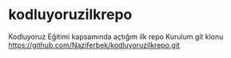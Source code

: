 # kodluyoruzilkrepo
Kodluyoruz Eğitimi kapsamında açtığım ilk repo
Kurulum
git klonu https://github.com/Naziferbek/kodluyoruzilkrepo.git

